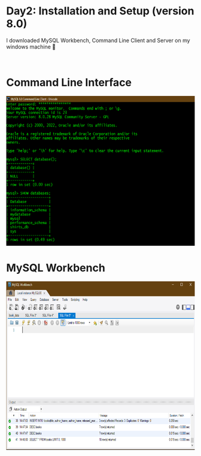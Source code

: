 # Day2: Installation and Setup (version 8.0)
I downloaded MySQL Workbench, Command Line Client and Server on my windows machine 🙂

</br>
<h1 align="Left">Command Line Interface</h1>
<img width="700" height="400" src="https://github.com/Oyebamiji-Micheal/100-Days-of-SQL-Beginner-to-Advance/blob/master/Log/day02/Command%20Line%20Client.png">


</br>
<h1 align="Left">MySQL Workbench</h1>
<img width="700" height="450" src="https://github.com/Oyebamiji-Micheal/100-Days-of-SQL-Beginner-to-Advance/blob/master/Log/day02/MySQL%20Workbench.png">
